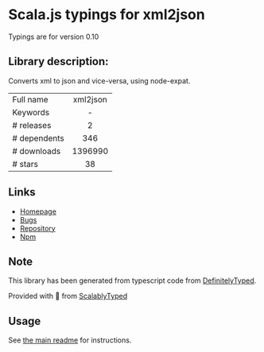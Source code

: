 
# Scala.js typings for xml2json

Typings are for version 0.10

## Library description:
Converts xml to json and vice-versa, using node-expat.

|                    |                 |
| ------------------ | :-------------: |
| Full name          | xml2json |
| Keywords           | - |
| # releases         | 2 |
| # dependents       | 346 |
| # downloads        | 1396990 |
| # stars            | 38 |

## Links
- [Homepage](https://github.com/buglabs/node-xml2json#readme)
- [Bugs](https://github.com/buglabs/node-xml2json/issues)
- [Repository](https://github.com/buglabs/node-xml2json)
- [Npm](https://www.npmjs.com/package/xml2json)
    


## Note
This library has been generated from typescript code from [DefinitelyTyped](https://definitelytyped.org).

Provided with :purple_heart: from [ScalablyTyped](https://github.com/oyvindberg/ScalablyTyped)

## Usage
See [the main readme](../../readme.md) for instructions.


